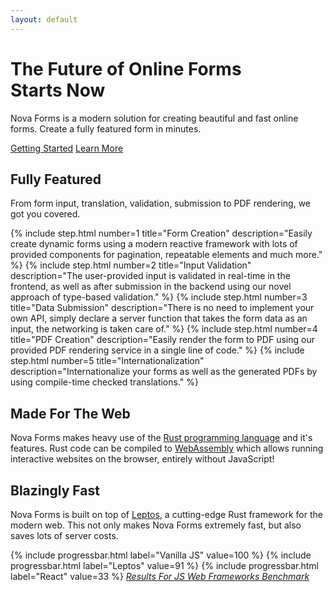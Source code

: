 ```yaml
---
layout: default
---
```


# The Future of Online Forms<br> Starts Now

Nova Forms is a modern solution for creating beautiful and fast online forms.
Create a fully featured form in minutes.

<a class="button" href="/start">Getting Started</a>
<a class="button" href="/learn">Learn More</a>

## Fully Featured

From form input, translation, validation, submission to PDF rendering, we got you covered.

<div class="steps">
    {% include step.html number=1 title="Form Creation" description="Easily create dynamic forms using a modern reactive framework with lots of provided components for pagination, repeatable elements and much more." %}
    {% include step.html number=2 title="Input Validation" description="The user-provided input is validated in real-time in the frontend, as well as after submission in the backend using our novel approach of type-based validation." %}
    {% include step.html number=3 title="Data Submission" description="There is no need to implement your own API, simply declare a server function that takes the form data as an input, the networking is taken care of." %}
    {% include step.html number=4 title="PDF Creation" description="Easily render the form to PDF using our provided PDF rendering service in a single line of code." %}
    {% include step.html number=5 title="Internationalization" description="Internationalize your forms as well as the generated PDFs by using compile-time checked translations." %}
</div>

## Made For The Web

Nova Forms makes heavy use of the [Rust programming language](https://www.rust-lang.org/) and it's features. Rust code can be compiled to [WebAssembly](https://www.rust-lang.org/what/wasm) which allows running interactive websites on the browser, entirely without JavaScript!

## Blazingly Fast

Nova Forms is built on top of [Leptos](https://leptos.dev), a cutting-edge Rust framework for the modern web.
This not only makes Nova Forms extremely fast, but also saves lots of server costs.

<div>
    {% include progressbar.html label="Vanilla JS" value=100 %}
    {% include progressbar.html label="Leptos" value=91 %}
    {% include progressbar.html label="React" value=33 %}
    <cite><a href="https://krausest.github.io/js-framework-benchmark/2023/table_chrome_113.0.5672.63.html">Results For JS Web Frameworks Benchmark</a></cite>
</div>


